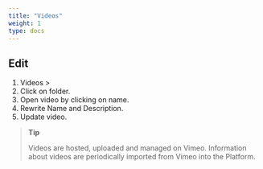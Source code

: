```yaml
---
title: "Videos"
weight: 1
type: docs
---
```


## Edit

1. Videos >
2. Click on folder.
3. Open video by clicking on name.
4. Rewrite Name and Description.
5. Update video.

> **Tip**
>
> Videos are hosted, uploaded and managed on Vimeo.
> Information about videos are periodically imported from Vimeo into the Platform.
